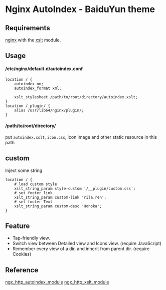 # Nginx AutoIndex - BaiduYun theme

## Requirements

[nginx](http://nginx.org/) with the [xslt](http://nginx.org/en/docs/http/ngx_http_xslt_module.html) module.

## Usage
#### /etc/nginx/default.d/autoindex.conf
```nginx
location / {
    autoindex on;
    autoindex_format xml;

    xslt_stylesheet /path/to/root/directory/autoindex.xslt;
}
location /_plugin/ {
    alias /usr/lib64/nginx/plugin/;
}
```

#### /path/to/root/directory/
put `autoindex.xslt`, `icon.css`, icon image and other static resource in this path

## custom
Inject some string
```nginx
location / {
    # load custom style
    xslt_string_param style-custom '/__plugin/custom.css';
    # set footer link
    xslt_string_param custom-link 'rila.ren';
    # set footer Text
    xslt_string_param custom-desc 'Honoka';
}
```

## Feature
* Tap-friendly view.
* Switch view between Detailed view and Icons view. (require JavaScript)
* Remember every view of a dir, and inherit from parent dir. (require Cookies)

## Reference
[ngx_http_autoindex_module](https://nginx.org/en/docs/http/ngx_http_autoindex_module.html) 
[ngx_http_xslt_module](https://nginx.org/en/docs/http/ngx_http_xslt_module.html)
